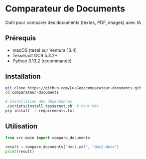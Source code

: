 # Comparateur de Documents

Outil pour comparer des documents (textes, PDF, images) avec IA

## Prérequis

- macOS (testé sur Ventura 13.4)
- Tesseract OCR 5.3.2+
- Python 3.13.2 (recommandé)

## Installation

```bash
git clone https://github.com/LuaGeo/comparateur-documents.git
cd comparateur-documents

# Installation des dépendances
./scripts/install_tesseract.sh  # Pour Mac
pip install -r requirements.txt
```

## Utilisation

```python
from src.main import compare_documents

result = compare_documents("doc1.pdf", "doc2.docx")
print(result)
```

